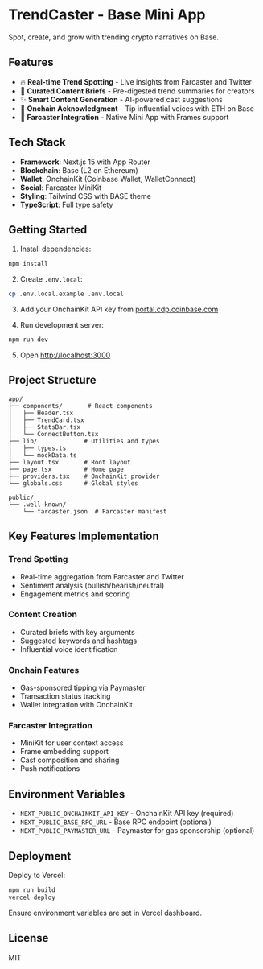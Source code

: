 # TrendCaster - Base Mini App

Spot, create, and grow with trending crypto narratives on Base.

## Features

- 🔥 **Real-time Trend Spotting** - Live insights from Farcaster and Twitter
- 📝 **Curated Content Briefs** - Pre-digested trend summaries for creators
- ✨ **Smart Content Generation** - AI-powered cast suggestions
- 💎 **Onchain Acknowledgment** - Tip influential voices with ETH on Base
- 🎯 **Farcaster Integration** - Native Mini App with Frames support

## Tech Stack

- **Framework**: Next.js 15 with App Router
- **Blockchain**: Base (L2 on Ethereum)
- **Wallet**: OnchainKit (Coinbase Wallet, WalletConnect)
- **Social**: Farcaster MiniKit
- **Styling**: Tailwind CSS with BASE theme
- **TypeScript**: Full type safety

## Getting Started

1. Install dependencies:
```bash
npm install
```

2. Create `.env.local`:
```bash
cp .env.local.example .env.local
```

3. Add your OnchainKit API key from [portal.cdp.coinbase.com](https://portal.cdp.coinbase.com)

4. Run development server:
```bash
npm run dev
```

5. Open [http://localhost:3000](http://localhost:3000)

## Project Structure

```
app/
├── components/       # React components
│   ├── Header.tsx
│   ├── TrendCard.tsx
│   ├── StatsBar.tsx
│   └── ConnectButton.tsx
├── lib/             # Utilities and types
│   ├── types.ts
│   └── mockData.ts
├── layout.tsx       # Root layout
├── page.tsx         # Home page
├── providers.tsx    # OnchainKit provider
└── globals.css      # Global styles

public/
└── .well-known/
    └── farcaster.json  # Farcaster manifest
```

## Key Features Implementation

### Trend Spotting
- Real-time aggregation from Farcaster and Twitter
- Sentiment analysis (bullish/bearish/neutral)
- Engagement metrics and scoring

### Content Creation
- Curated briefs with key arguments
- Suggested keywords and hashtags
- Influential voice identification

### Onchain Features
- Gas-sponsored tipping via Paymaster
- Transaction status tracking
- Wallet integration with OnchainKit

### Farcaster Integration
- MiniKit for user context access
- Frame embedding support
- Cast composition and sharing
- Push notifications

## Environment Variables

- `NEXT_PUBLIC_ONCHAINKIT_API_KEY` - OnchainKit API key (required)
- `NEXT_PUBLIC_BASE_RPC_URL` - Base RPC endpoint (optional)
- `NEXT_PUBLIC_PAYMASTER_URL` - Paymaster for gas sponsorship (optional)

## Deployment

Deploy to Vercel:

```bash
npm run build
vercel deploy
```

Ensure environment variables are set in Vercel dashboard.

## License

MIT
